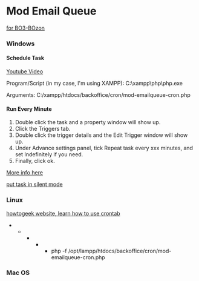 # Mod Email Queue
[for BO3-BOzon](https://github.com/One-Shift/BO3-BOzon)


### Windows

#### Schedule Task

[Youtube Video](https://youtu.be/s_EMsHlDPnE)

Program/Script (in my case, I'm using XAMPP): C:\xampp\php\php.exe

Arguments: C:/xampp/htdocs/backoffice/cron/mod-emailqueue-cron.php


#### Run Every Minute

1) Double click the task and a property window will show up.
2) Click the Triggers tab.
3) Double click the trigger details and the Edit Trigger window will show up.
4) Under Advance settings panel, tick Repeat task every xxx minutes, and set Indefinitely if you need.
5) Finally, click ok.

[More info here](https://stackoverflow.com/a/4250516/3083653)

[put task in silent mode](https://stackoverflow.com/a/6568823/3083653)

### Linux

[howtogeek website, learn how to use crontab](https://www.howtogeek.com/101288/how-to-schedule-tasks-on-linux-an-introduction-to-crontab-files/)

* * * * * php -f /opt/lampp/htdocs/backoffice/cron/mod-emailqueue-cron.php

### Mac OS